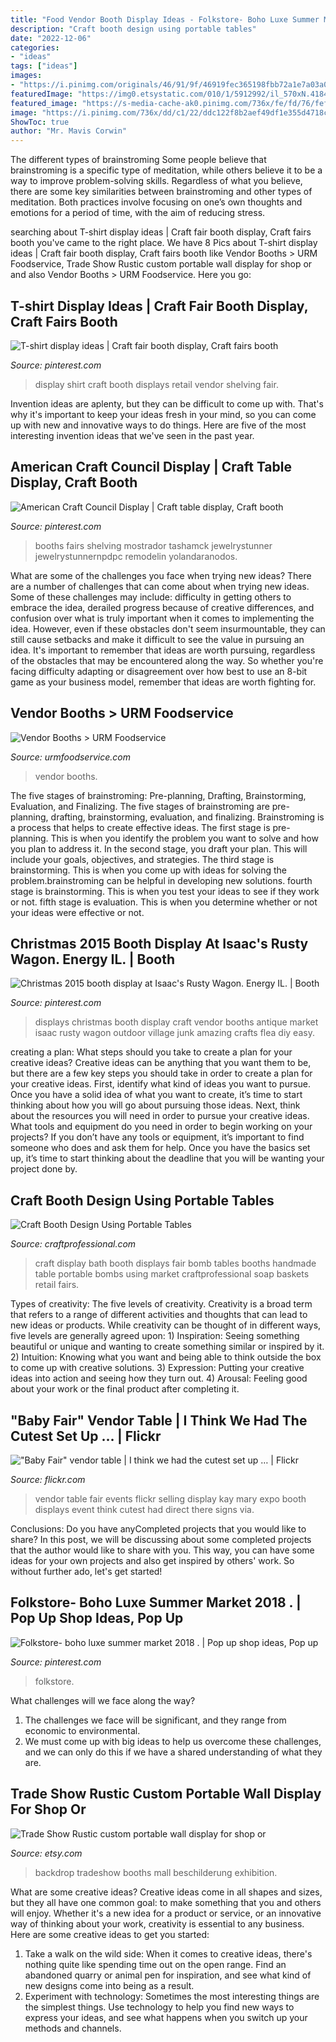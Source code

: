 ```yaml
---
title: "Food Vendor Booth Display Ideas - Folkstore- Boho Luxe Summer Market 2018 ."
description: "Craft booth design using portable tables"
date: "2022-12-06"
categories:
- "ideas"
tags: ["ideas"]
images:
- "https://i.pinimg.com/originals/46/91/9f/46919fec365198fbb72a1e7a03a020a9.jpg"
featuredImage: "https://img0.etsystatic.com/010/1/5912992/il_570xN.418404706_3q0e.jpg"
featured_image: "https://s-media-cache-ak0.pinimg.com/736x/fe/fd/76/fefd76d9a7ec42b8a28491a68c5bfeac.jpg"
image: "https://i.pinimg.com/736x/dd/c1/22/ddc122f8b2aef49df1e355d4718cff86.jpg"
ShowToc: true
author: "Mr. Mavis Corwin"
---
```



The different types of brainstroming
Some people believe that brainstroming is a specific type of meditation, while others believe it to be a way to improve problem-solving skills. Regardless of what you believe, there are some key similarities between brainstroming and other types of meditation. Both practices involve focusing on one’s own thoughts and emotions for a period of time, with the aim of reducing stress.

	

		
searching about T-shirt display ideas | Craft fair booth display, Craft fairs booth you've came to the right place. We have 8 Pics about T-shirt display ideas | Craft fair booth display, Craft fairs booth like Vendor Booths &gt; URM Foodservice, Trade Show Rustic custom portable wall display for shop or and also Vendor Booths &gt; URM Foodservice. Here you go:
		
    
## T-shirt Display Ideas | Craft Fair Booth Display, Craft Fairs Booth

<img loading=lazy src="https://i.pinimg.com/736x/a7/47/2c/a7472c44a733683dfc8adbaaa536b993.jpg" onerror="this.onerror=null;this.src='https://tse4.mm.bing.net/th?id=OIP.YoYcXK96xazxM2JTQPmzKgHaJ3&amp;pid=15.1';" alt="T-shirt display ideas | Craft fair booth display, Craft fairs booth">

_Source: pinterest.com_

>display shirt craft booth displays retail vendor shelving fair. 

	

Invention ideas are aplenty, but they can be difficult to come up with. That's why it's important to keep your ideas fresh in your mind, so you can come up with new and innovative ways to do things. Here are five of the most interesting invention ideas that we've seen in the past year.

    
## American Craft Council Display | Craft Table Display, Craft Booth

<img loading=lazy src="https://i.pinimg.com/originals/46/91/9f/46919fec365198fbb72a1e7a03a020a9.jpg" onerror="this.onerror=null;this.src='https://tse1.mm.bing.net/th?id=OIP.ae5RBgMOB-9kLpd2yzVMpQHaFc&amp;pid=15.1';" alt="American Craft Council Display | Craft table display, Craft booth">

_Source: pinterest.com_

>booths fairs shelving mostrador tashamck jewelrystunner jewelrystunnernpdpc remodelin yolandaranodos. 

	

What are some of the challenges you face when trying new ideas?
There are a number of challenges that can come about when trying new ideas. Some of these challenges may include: difficulty in getting others to embrace the idea, derailed progress because of creative differences, and confusion over what is truly important when it comes to implementing the idea. However, even if these obstacles don't seem insurmountable, they can still cause setbacks and make it difficult to see the value in pursuing an idea. It's important to remember that ideas are worth pursuing, regardless of the obstacles that may be encountered along the way. So whether you're facing difficulty adapting or disagreement over how best to use an 8-bit game as your business model, remember that ideas are worth fighting for.

    
## Vendor Booths &gt; URM Foodservice

<img loading=lazy src="https://urmfoodservice.com/core/files/urmfoodservice/gallery/img_0078.jpg" onerror="this.onerror=null;this.src='https://tse3.mm.bing.net/th?id=OIP.Wx3bCmo42VOL2ax-xLaGngHaFj&amp;pid=15.1';" alt="Vendor Booths &gt; URM Foodservice">

_Source: urmfoodservice.com_

>vendor booths. 

	

The five stages of brainstroming: Pre-planning, Drafting, Brainstorming, Evaluation, and Finalizing.
The five stages of brainstroming are pre-planning, drafting, brainstorming, evaluation, and finalizing. Brainstroming is a process that helps to create effective ideas. The first stage is pre-planning. This is when you identify the problem you want to solve and how you plan to address it. In the second stage, you draft your plan. This will include your goals, objectives, and strategies. The third stage is brainstorming. This is when you come up with ideas for solving the problem.brainstroming can be helpful in developing new solutions. fourth stage is brainstorming. This is when you test your ideas to see if they work or not. fifth stage is evaluation. This is when you determine whether or not your ideas were effective or not.

    
## Christmas 2015 Booth Display At Isaac&#039;s Rusty Wagon. Energy IL. | Booth

<img loading=lazy src="https://s-media-cache-ak0.pinimg.com/736x/fe/fd/76/fefd76d9a7ec42b8a28491a68c5bfeac.jpg" onerror="this.onerror=null;this.src='https://tse4.mm.bing.net/th?id=OIP.w-rfwOK5aSVpGr5-cWRSLQHaJ3&amp;pid=15.1';" alt="Christmas 2015 booth display at Isaac&#039;s Rusty Wagon. Energy IL. | Booth">

_Source: pinterest.com_

>displays christmas booth display craft vendor booths antique market isaac rusty wagon outdoor village junk amazing crafts flea diy easy. 

	

creating a plan: What steps should you take to create a plan for your creative ideas?
Creative ideas can be anything that you want them to be, but there are a few key steps you should take in order to create a plan for your creative ideas. First, identify what kind of ideas you want to pursue. Once you have a solid idea of what you want to create, it’s time to start thinking about how you will go about pursuing those ideas. 
Next, think about the resources you will need in order to pursue your creative ideas. What tools and equipment do you need in order to begin working on your projects? If you don’t have any tools or equipment, it’s important to find someone who does and ask them for help. Once you have the basics set up, it’s time to start thinking about the deadline that you will be wanting your project done by.

    
## Craft Booth Design Using Portable Tables

<img loading=lazy src="http://www.craftprofessional.com/images/handmade-bath-bomb-display.jpg" onerror="this.onerror=null;this.src='https://tse1.mm.bing.net/th?id=OIP.RggHibhIrO0R4YY2cdn6wwHaJw&amp;pid=15.1';" alt="Craft Booth Design Using Portable Tables">

_Source: craftprofessional.com_

>craft display bath booth displays fair bomb tables booths handmade table portable bombs using market craftprofessional soap baskets retail fairs. 

	

Types of creativity: The five levels of creativity.
Creativity is a broad term that refers to a range of different activities and thoughts that can lead to new ideas or products. While creativity can be thought of in different ways, five levels are generally agreed upon: 1) Inspiration: Seeing something beautiful or unique and wanting to create something similar or inspired by it. 
2) Intuition: Knowing what you want and being able to think outside the box to come up with creative solutions. 
3) Expression: Putting your creative ideas into action and seeing how they turn out. 
4) Arousal: Feeling good about your work or the final product after completing it.

    
## &quot;Baby Fair&quot; Vendor Table | I Think We Had The Cutest Set Up … | Flickr

<img loading=lazy src="https://c1.staticflickr.com/3/2130/2323310090_c59c5ae7b9.jpg" onerror="this.onerror=null;this.src='https://tse1.mm.bing.net/th?id=OIP.QKiHBq2eLxmubVa9v3eNUQHaFj&amp;pid=15.1';" alt="&quot;Baby Fair&quot; vendor table | I think we had the cutest set up … | Flickr">

_Source: flickr.com_

>vendor table fair events flickr selling display kay mary expo booth displays event think cutest had direct there signs via. 

	

Conclusions: Do you have anyCompleted projects that you would like to share?
In this post, we will be discussing about some completed projects that the author would like to share with you. This way, you can have some ideas for your own projects and also get inspired by others' work. So without further ado, let's get started!

    
## Folkstore- Boho Luxe Summer Market 2018 . | Pop Up Shop Ideas, Pop Up

<img loading=lazy src="https://i.pinimg.com/736x/dd/c1/22/ddc122f8b2aef49df1e355d4718cff86.jpg" onerror="this.onerror=null;this.src='https://tse2.mm.bing.net/th?id=OIP._rKnxLXma84BvJFAQsOo8QHaJ3&amp;pid=15.1';" alt="Folkstore- boho luxe summer market 2018 . | Pop up shop ideas, Pop up">

_Source: pinterest.com_

>folkstore. 

	

What challenges will we face along the way?
1. The challenges we face will be significant, and they range from economic to environmental. 
2. We must come up with big ideas to help us overcome these challenges, and we can only do this if we have a shared understanding of what they are.

    
## Trade Show Rustic Custom Portable Wall Display For Shop Or

<img loading=lazy src="https://img0.etsystatic.com/010/1/5912992/il_570xN.418404706_3q0e.jpg" onerror="this.onerror=null;this.src='https://tse4.mm.bing.net/th?id=OIP.eW3l9aDU5qGwKcNQmKGINQHaLH&amp;pid=15.1';" alt="Trade Show Rustic custom portable wall display for shop or">

_Source: etsy.com_

>backdrop tradeshow booths mall beschilderung exhibition. 

	

What are some creative ideas?
Creative ideas come in all shapes and sizes, but they all have one common goal: to make something that you and others will enjoy. Whether it's a new idea for a product or service, or an innovative way of thinking about your work, creativity is essential to any business. Here are some creative ideas to get you started: 
1. Take a walk on the wild side: When it comes to creative ideas, there's nothing quite like spending time out on the open range. Find an abandoned quarry or animal pen for inspiration, and see what kind of new designs come into being as a result. 
2. Experiment with technology: Sometimes the most interesting things are the simplest things. Use technology to help you find new ways to express your ideas, and see what happens when you switch up your methods and channels. 

